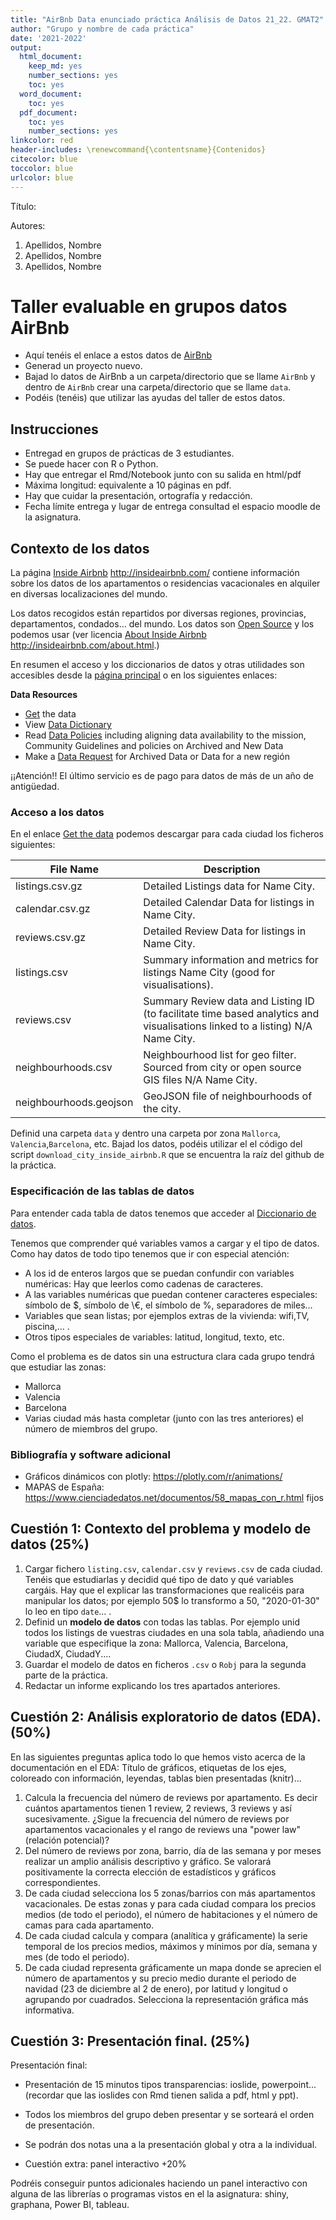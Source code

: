 ```yaml
---
title: "AirBnb Data enunciado práctica Análisis de Datos 21_22. GMAT2"
author: "Grupo y nombre de cada práctica"
date: '2021-2022'
output:
  html_document: 
    keep_md: yes
    number_sections: yes
    toc: yes
  word_document:
    toc: yes
  pdf_document:
    toc: yes
    number_sections: yes
linkcolor: red
header-includes: \renewcommand{\contentsname}{Contenidos}
citecolor: blue
toccolor: blue
urlcolor: blue
---
```



Título:

Autores:
 

 
1. Apellidos, Nombre
2. Apellidos, Nombre 
3. Apellidos, Nombre


# Taller evaluable en grupos datos AirBnb


* Aquí tenéis el enlace a estos datos de [AirBnb](http://insideairbnb.com/get-the-data.html)
* Generad  un proyecto nuevo. 
* Bajad lo datos de AirBnb a un carpeta/directorio que se llame `AirBnb` y dentro de `AirBnb` crear una carpeta/directorio que se llame `data`.
* Podéis (tenéis) que  utilizar las ayudas del taller de estos datos.




## Instrucciones

* Entregad en grupos de prácticas de 3 estudiantes.
* Se puede hacer con R o Python.
* Hay que entregar el Rmd/Notebook junto con su salida en html/pdf
* Máxima longitud: equivalente a 10 páginas en pdf.
* Hay que cuidar la presentación, ortografía y redacción.
* Fecha límite entrega y lugar de entrega consultad el espacio moodle de la asignatura.

## Contexto de los datos 

La página [Inside Airbnb](http://insideairbnb.com/) http://insideairbnb.com/ contiene  información sobre los datos de los apartamentos o residencias vacacionales en alquiler en diversas localizaciones del mundo.

Los datos recogidos están repartidos por diversas regiones, provincias, departamentos, condados... del mundo. Los datos son [Open Source](https://www.redhat.com/es/topics/open-source/what-is-open-source) y los podemos usar (ver licencia [About Inside Airbnb](/http://insideairbnb.com/about.html)  http://insideairbnb.com/about.html.)

En resumen el acceso y  los diccionarios de datos y otras utilidades son  accesibles desde la [página principal](http://insideairbnb.com/get-the-data.html) o en los siguientes enlaces:


**Data Resources**

* [Get](http://insideairbnb.com/get-the-data.html) the data
* View [Data Dictionary](https://docs.google.com/spreadsheets/d/1iWCNJcSutYqpULSQHlNyGInUvHg2BoUGoNRIGa6Szc4/edit#gid=982310896)
* Read [Data Policies](http://insideairbnb.com/data-policies.html) including aligning data availability to the mission, Community Guidelines and policies on Archived and New Data
* Make a [Data Request](http://insideairbnb.com/data-requests.html) for Archived Data or Data for a new región


¡¡Atención!! El último servicio es de pago para datos de más de un año de antigüedad.


### Acceso a los datos

En el enlace  [Get the data](http://insideairbnb.com/get-the-data.html) podemos descargar para cada ciudad los ficheros siguientes:


| File Name |	Description| 
----------------|------------| 
| listings.csv.gz |	Detailed Listings data for Name City.| 
| calendar.csv.gz |	Detailed Calendar Data for listings in Name City.| 
| reviews.csv.gz 	| Detailed Review Data for listings in Name City.| 
| listings.csv 	  | Summary information and metrics for listings Name City (good for visualisations).| 
| reviews.csv 	| Summary Review data and Listing ID (to facilitate time based analytics and visualisations linked to a listing) N/A 	Name City.| 
| neighbourhoods.csv |	Neighbourhood list for geo filter. Sourced from city or open source GIS files N/A 	Name City. |  	
| neighbourhoods.geojson |	GeoJSON file of neighbourhoods of the city.| 


Definid una carpeta `data` y dentro una carpeta por zona `Mallorca`, `Valencia`,`Barcelona`, etc. Bajad los datos, podéis utilizar el el código del script  `download_city_inside_airbnb.R` que se encuentra  la raíz del  github de la práctica.

###  Especificación de las tablas de  datos

Para entender cada tabla de datos tenemos que acceder al [Diccionario de datos](https://docs.google.com/spreadsheets/d/1iWCNJcSutYqpULSQHlNyGInUvHg2BoUGoNRIGa6Szc4/edit#gid=982310896).

Tenemos que comprender qué variables vamos a cargar y el tipo de datos. Como hay datos de todo tipo tenemos que ir con especial atención:


* A los id de enteros largos que se puedan confundir con variables numéricas: Hay que leerlos como cadenas de caracteres.
* A las variables numéricas que puedan contener caracteres especiales: símbolo de \$, símbolo de \€, el símbolo de \%, separadores de miles...
* Variables que sean listas; por ejemplos extras de la vivienda: wifi,TV, piscina,... .
* Otros tipos especiales de variables: latitud, longitud, texto, etc. 





Como  el problema es de datos  sin  una estructura clara cada grupo tendrá que estudiar las zonas:

* Mallorca
* Valencia
* Barcelona
* Varias ciudad más hasta completar (junto con las tres anteriores) el número de miembros del grupo.


### Bibliografía y software adicional 


* Gráficos dinámicos con plotly:  https://plotly.com/r/animations/
* MAPAS de España: https://www.cienciadedatos.net/documentos/58_mapas_con_r.html fijos




## Cuestión 1:  Contexto del problema y modelo de datos  (25%)

1. Cargar fichero `listing.csv`, `calendar.csv` y `reviews.csv` de cada ciudad. Tenéis que estudiarlas y decidid qué tipo de dato y qué variables cargáis. Hay que el explicar las transformaciones que realicéis para manipular los datos; por ejemplo 50$ lo transformo a 50, "2020-01-30" lo leo en tipo `date`... .
2. Definid un **modelo de datos** con todas las tablas. Por ejemplo unid todos los listings  de  vuestras ciudades en una sola tabla, añadiendo una variable que especifique la zona:  Mallorca, Valencia, Barcelona, CiudadX, CiudadY....
3. Guardar el modelo de datos en ficheros `.csv` o `Robj` para la  segunda parte de la práctica.
4. Redactar un informe explicando los tres apartados anteriores.





## Cuestión 2: Análisis exploratorio de datos (EDA). (50%)

En las siguientes preguntas aplica todo lo que hemos visto  acerca de la documentación en el EDA: Título de gráficos,  etiquetas de los ejes, coloreado con información, leyendas, tablas bien presentadas (knitr)...

1. Calcula la frecuencia del número de reviews por apartamento. Es decir cuántos apartamentos tienen 1 review, 2 reviews, 3 reviews y así sucesivamente. ¿Sigue la frecuencia del número de reviews por apartamentos  vacacionales  y el rango de reviews  una "power law" (relación potencial)?
1. Del número de reviews por zona, barrio, día de las semana y por meses realizar un amplio análisis descriptivo y  gráfico. Se valorará positivamente la correcta elección de  estadísticos y gráficos correspondientes.
1. De cada ciudad selecciona los 5 zonas/barrios con más apartamentos vacacionales. De estas zonas y para cada ciudad compara los precios medios (de todo el periodo), el número de habitaciones y el número de camas para cada apartamento.
1. De cada ciudad calcula y compara (analítica y gráficamente)  la serie temporal de los   precios medios, máximos y mínimos por día, semana y mes  (de todo el periodo).
1. De cada ciudad representa gráficamente un mapa donde se aprecien el número de apartamentos y su precio medio durante el periodo de navidad (23 de diciembre al 2 de enero), por latitud y longitud o agrupando por cuadrados. Selecciona la representación gráfica más informativa.


## Cuestión 3: Presentación final. (25%)



Presentación final:

* Presentación de 15 minutos  tipos transparencias: ioslide, powerpoint... (recordar que las ioslides con Rmd tienen salida a pdf, html y ppt).
* Todos los miembros del grupo deben presentar y se sorteará el orden de presentación.
* Se podrán dos notas una a la presentación global y otra a la individual.


* Cuestión extra: panel interactivo +20\%

Podréis conseguir puntos adicionales haciendo un panel interactivo con alguna de las librerías o programas vistos en el la asignatura: shiny, graphana, Power BI, tableau.


